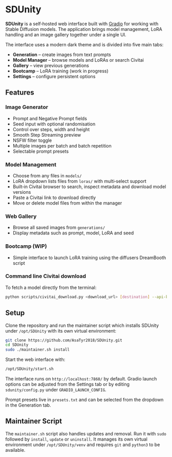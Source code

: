 # SDUnity

**SDUnity** is a self‑hosted web interface built with [Gradio](https://www.gradio.app/) for working with Stable Diffusion models. The application brings model management, LoRA handling and an image gallery together under a single UI.

The interface uses a modern dark theme and is divided into five main tabs:

- **Generation** – create images from text prompts
- **Model Manager** – browse models and LoRAs or search Civitai
- **Gallery** – view previous generations
- **Bootcamp** – LoRA training (work in progress)
- **Settings** – configure persistent options

## Features

### Image Generator
- Prompt and Negative Prompt fields
- Seed input with optional randomisation
- Control over steps, width and height
- Smooth Step Streaming preview
- NSFW filter toggle
- Multiple images per batch and batch repetition
- Selectable prompt presets

### Model Management
- Choose from any files in `models/`
- LoRA dropdown lists files from `loras/` with multi‑select support
- Built‑in Civitai browser to search, inspect metadata and download model versions
- Paste a Civitai link to download directly
- Move or delete model files from within the manager

### Web Gallery
- Browse all saved images from `generations/`
- Display metadata such as prompt, model, LoRA and seed

### Bootcamp (WIP)
- Simple interface to launch LoRA training using the diffusers DreamBooth script


### Command line Civitai download

To fetch a model directly from the terminal:

```bash
python scripts/civitai_download.py <download_url> [destination] --api-key YOUR_KEY
```

## Setup

Clone the repository and run the maintainer script which installs SDUnity under
`/opt/SDUnity` with its own virtual environment:

```bash
git clone https://github.com/AsaTyr2018/SDUnity.git
cd SDUnity
sudo ./maintainer.sh install
```

Start the web interface with:

```bash
/opt/SDUnity/start.sh
```

The interface runs on `http://localhost:7860/` by default. Gradio launch options can be adjusted from the Settings tab or by editing `sdunity/config.py` under `GRADIO_LAUNCH_CONFIG`.

Prompt presets live in `presets.txt` and can be selected from the dropdown in the Generation tab.

## Maintainer Script

The `maintainer.sh` script also handles updates and removal. Run it with
`sudo` followed by `install`, `update` or `uninstall`. It manages its own
virtual environment under `/opt/SDUnity/venv` and requires `git` and
`python3` to be available.
